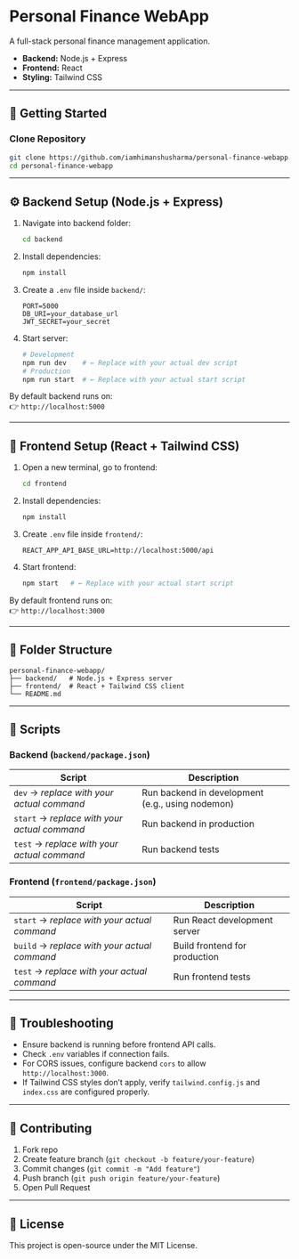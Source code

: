 # Personal Finance WebApp

A full-stack personal finance management application.  
- **Backend:** Node.js + Express  
- **Frontend:** React  
- **Styling:** Tailwind CSS  

---

## 🚀 Getting Started

### Clone Repository
```bash
git clone https://github.com/iamhimanshusharma/personal-finance-webapp.git
cd personal-finance-webapp
```

---

## ⚙️ Backend Setup (Node.js + Express)

1. Navigate into backend folder:
   ```bash
   cd backend
   ```

2. Install dependencies:
   ```bash
   npm install
   ```

3. Create a `.env` file inside `backend/`:
   ```env
   PORT=5000
   DB_URI=your_database_url
   JWT_SECRET=your_secret
   ```

4. Start server:
   ```bash
   # Development
   npm run dev    # ← Replace with your actual dev script
   # Production
   npm run start  # ← Replace with your actual start script
   ```

By default backend runs on:  
👉 `http://localhost:5000`

---

## 🎨 Frontend Setup (React + Tailwind CSS)

1. Open a new terminal, go to frontend:
   ```bash
   cd frontend
   ```

2. Install dependencies:
   ```bash
   npm install
   ```

3. Create `.env` file inside `frontend/`:
   ```env
   REACT_APP_API_BASE_URL=http://localhost:5000/api
   ```

4. Start frontend:
   ```bash
   npm start   # ← Replace with your actual start script
   ```

By default frontend runs on:  
👉 `http://localhost:3000`

---

## 📂 Folder Structure

```
personal-finance-webapp/
├── backend/   # Node.js + Express server
├── frontend/  # React + Tailwind CSS client
└── README.md
```

---

## 📜 Scripts

### Backend (`backend/package.json`)
| Script | Description |
|--------|-------------|
| `dev` → *replace with your actual command* | Run backend in development (e.g., using nodemon) |
| `start` → *replace with your actual command* | Run backend in production |
| `test` → *replace with your actual command* | Run backend tests |

### Frontend (`frontend/package.json`)
| Script | Description |
|--------|-------------|
| `start` → *replace with your actual command* | Run React development server |
| `build` → *replace with your actual command* | Build frontend for production |
| `test` → *replace with your actual command* | Run frontend tests |

---

## 🔧 Troubleshooting
- Ensure backend is running before frontend API calls.  
- Check `.env` variables if connection fails.  
- For CORS issues, configure backend `cors` to allow `http://localhost:3000`.  
- If Tailwind CSS styles don’t apply, verify `tailwind.config.js` and `index.css` are configured properly.  

---

## 🤝 Contributing
1. Fork repo  
2. Create feature branch (`git checkout -b feature/your-feature`)  
3. Commit changes (`git commit -m "Add feature"`)  
4. Push branch (`git push origin feature/your-feature`)  
5. Open Pull Request  

---

## 📜 License
This project is open-source under the MIT License.
